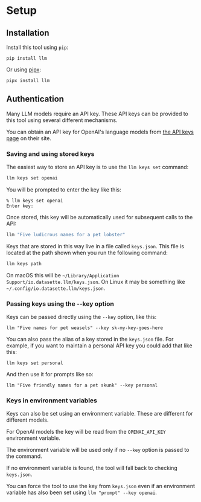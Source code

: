 # Setup

## Installation

Install this tool using `pip`:

    pip install llm

Or using [pipx](https://pypa.github.io/pipx/):

    pipx install llm

## Authentication

Many LLM models require an API key. These API keys can be provided to this tool using several different mechanisms.

You can obtain an API key for OpenAI's language models from [the API keys page](https://platform.openai.com/account/api-keys) on their site.

### Saving and using stored keys

The easiest way to store an API key is to use the `llm keys set` command:

```bash
llm keys set openai
```
You will be prompted to enter the key like this:
```
% llm keys set openai
Enter key:
```
Once stored, this key will be automatically used for subsequent calls to the API:

```bash
llm "Five ludicrous names for a pet lobster"
```
Keys that are stored in this way live in a file called `keys.json`. This file is located at the path shown when you run the following command:

```bash
llm keys path
```
On macOS this will be `~/Library/Application Support/io.datasette.llm/keys.json`. On Linux it may be something like `~/.config/io.datasette.llm/keys.json`.

### Passing keys using the --key option

Keys can be passed directly using the `--key` option, like this:

```
llm "Five names for pet weasels" --key sk-my-key-goes-here
```
You can also pass the alias of a key stored in the `keys.json` file. For example, if you want to maintain a personal API key you could add that like this:
```
llm keys set personal
```
And then use it for prompts like so:

```
llm "Five friendly names for a pet skunk" --key personal
```

### Keys in environment variables

Keys can also be set using an environment variable. These are different for different models.

For OpenAI models the key will be read from the `OPENAI_API_KEY` environment variable.

The environment variable will be used only if no `--key` option is passed to the command.

If no environment variable is found, the tool will fall back to checking `keys.json`.

You can force the tool to use the key from `keys.json` even if an environment variable has also been set using `llm "prompt" --key openai`.
